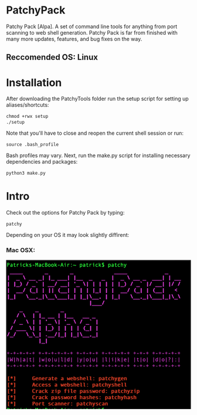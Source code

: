 # PatchyPack
Patchy Pack [Alpa]. A set of command line tools for anything from port scanning to web shell generation.
Patchy Pack is far from finished with many more updates, features, and bug fixes on the way.
## Reccomended OS: Linux
# Installation
After downloading the PatchyTools folder run the setup script for setting up aliases/shortcuts:
```
chmod +rwx setup
./setup
```
Note that you'll have to close and reopen the current shell session or run:
```
source .bash_profile
```
Bash profiles may vary. 
Next, run the make.py script for installing necessary dependencies and packages:
```
python3 make.py
```
# Intro
Check out the options for Patchy Pack by typing: 
```
patchy
```
Depending on your OS it may look slightly diffirent: 
### Mac OSX: 
![Image of patchy OSX](readme_images/patchy_pageOSX.png)

